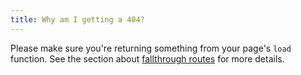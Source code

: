 ```yaml
---
title: Why am I getting a 404?
---
```


Please make sure you're returning something from your page's `load` function. See the section about [fallthrough routes](/docs#routing-advanced-routing-fallthrough-routes) for more details.
